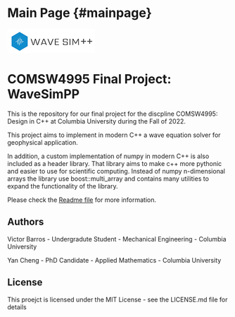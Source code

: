 # Main Page {#mainpage}

![WaveSimPP](WaveSimPPLogo.png)

# COMSW4995 Final Project: WaveSimPP

This is the repository for our final project for the discpline COMSW4995: Design in C++ at Columbia University during the Fall of 2022.

This project aims to implement in modern C++ a wave equation solver for geophysical application.

In addition, a custom implementation of numpy in modern C++ is also included as a header library.
That library aims to make c++ more pythonic and easier to use for scientific computing.
Instead of numpy n-dimensional arrays the library use boost::multi_array and contains many utilities to expand the functionality of the library.

Please check the [Readme file](README.md) for more information.

## Authors

Victor Barros - Undergradute Student - Mechanical Engineering - Columbia University

Yan Cheng - PhD Candidate - Applied Mathematics - Columbia University

## License

This proejct is licensed under the MIT License - see the LICENSE.md file for details
